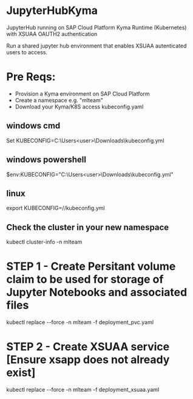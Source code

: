 # JupyterHubKyma
JupyterHub running on SAP Cloud Platform Kyma Runtime (Kubernetes) with XSUAA OAUTH2 authentication

Run a shared jupyter hub environment that enables XSUAA autenticated users to access.

# Pre Reqs:
* Provision a Kyma environment on SAP Cloud Platform
* Create a namespace e.g. "mlteam"
* Download your Kyma/K8S access kubeconfig.yaml 


## windows cmd
Set KUBECONFIG=C:\Users\<user>\Downloads\kubeconfig.yml 
## windows powershell
$env:KUBECONFIG="C:\Users\<user>\Downloads\kubeconfig.yml" 
## linux
export KUBECONFIG=/<path>/kubeconfig.yml 

## Check the cluster in your new namespace
kubectl cluster-info  -n mlteam



# STEP 1 - Create Persitant volume claim to be used for storage of Jupyter Notebooks and associated files
kubectl replace --force -n mlteam -f deployment_pvc.yaml


# STEP 2 - Create XSUAA service  [Ensure xsapp does not already exist]
kubectl replace --force -n mlteam -f deployment_xsuaa.yaml

